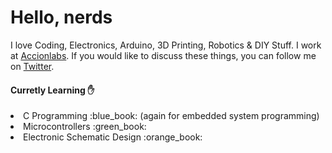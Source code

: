 # Hello, nerds

I love Coding, Electronics, Arduino, 3D Printing, Robotics & DIY Stuff. I work at [Accionlabs](https://www.accionlabs.com/). If you would like to discuss these things, you can follow me on [Twitter](https://twitter.com/iamsamratsaha).

#### Curretly Learning :raised_hand:
<li>C Programming :blue_book: (again for embedded system programming)</li>
<li>Microcontrollers :green_book:</li>
<li>Electronic Schematic Design :orange_book:</li>
